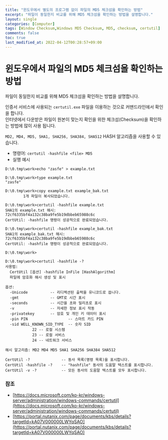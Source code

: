 ```yaml
---
title: "윈도우에서 별도의 프로그램 없이 파일의 MD5 체크섬을 확인하는 방법"
excerpt: "파일이 동일한지 비교를 위해 MD5 체크섬을 확인하는 방법을 설명합니다."
layout: single
categories: [Computer]
tags: [Window Checksum,Windows MD5 Checksum, MD5, checksum, certutil]
comments: false
toc: true
last_modified_at: 2022-04-12T00:28:57+09:00
---
```


# 윈도우에서 파일의 MD5 체크섬을 확인하는 방법

파일이 동일한지 비교를 위해 MD5 체크섬을 확인하는 방법을 설명합니다.  

인증서 서비스에 사용되는 `certutil.exe` 파일을 이용하는 것으로 커맨드라인에서 확인을 합니다.  
인터넷에서 다운받은 파일이 원본이 맞는지 확인을 위한 체크섬(Checksum)을 확인하는 방법에 많이 사용 됩니다. 

`MD2, MD4, MD5, SHA1, SHA256, SHA384, SHA512` HASH 알고리즘을 사용할 수 있습니다. 


* 명령어: `certutil -hashfile <file> MD5`
* 실행 예시

```batch
D:\0.tmp\work>echo "zasfe" > example.txt

D:\0.tmp\work>type example.txt
"zasfe"

D:\0.tmp\work>copy example.txt example_bak.txt
        1개 파일이 복사되었습니다.

D:\0.tmp\work>certutil -hashfile example.txt
SHA1의 example.txt 해시:
72cf6335bf4a132c38ba9fe5b19dbbeb65988c6c
CertUtil: -hashfile 명령이 성공적으로 완료되었습니다.

D:\0.tmp\work>certutil -hashfile example_bak.txt
SHA1의 example_bak.txt 해시:
72cf6335bf4a132c38ba9fe5b19dbbeb65988c6c
CertUtil: -hashfile 명령이 성공적으로 완료되었습니다.

D:\0.tmp\work>
```



```
D:\0.tmp\work>certutil -hashfile -?
사용법:
  CertUtil [옵션] -hashfile InFile [HashAlgorithm]
  파일에 암호화 해시 생성 및 표시

옵션:
  -Unicode          -- 리디렉션된 출력을 유니코드로 씁니다.
  -gmt              -- GMT로 시간 표시
  -seconds          -- 시간을 초와 밀리초로 표시
  -v                -- 자세한 정보 표시 작동
  -privatekey       -- 암호 및 개인 키 데이터 표시
  -pin PIN                  -- 스마트 카드 PIN
  -sid WELL_KNOWN_SID_TYPE  -- 숫자 SID
            22 -- 로컬 시스템
            23 -- 로컬 서비스
            24 -- 네트워크 서비스

해시 알고리즘: MD2 MD4 MD5 SHA1 SHA256 SHA384 SHA512

CertUtil -?              -- 동사 목록(명령 목록)을 표시합니다.
CertUtil -hashfile -?    -- "hashfile" 동사의 도움말 텍스트를 표시합니다.
CertUtil -v -?           -- 모든 동사의 도움말 텍스트를 모두 표시합니다.
```


### 참조
  * [https://docs.microsoft.com/ko-kr/windows-server/administration/windows-commands/certutil](https://docs.microsoft.com/ko-kr/windows-server/administration/windows-commands/certutil)
  * [https://portal.nutanix.com/page/documents/kbs/details?targetId=kA07V000000LWYqSAO](https://portal.nutanix.com/page/documents/kbs/details?targetId=kA07V000000LWYqSAO)
